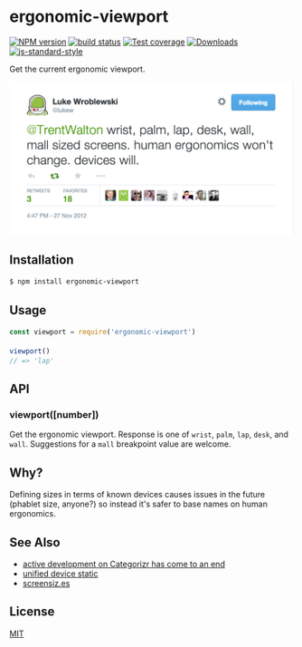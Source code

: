 # ergonomic-viewport
[![NPM version][npm-image]][npm-url]
[![build status][travis-image]][travis-url]
[![Test coverage][coveralls-image]][coveralls-url]
[![Downloads][downloads-image]][downloads-url]
[![js-standard-style][standard-image]][standard-url]

Get the current ergonomic viewport.

[![lwb-ergonomic viewports](viewports.png)](https://twitter.com/lukew/status/273453112902172672)

## Installation
```bash
$ npm install ergonomic-viewport
```

## Usage
```js
const viewport = require('ergonomic-viewport')

viewport()
// => 'lap'
```

## API
### viewport([number])
Get the ergonomic viewport. Response is one of `wrist`, `palm`, `lap`, `desk`,
and `wall`. Suggestions for a `mall` breakpoint value are welcome.

## Why?
Defining sizes in terms of known devices causes issues in the future (phablet
size, anyone?) so instead it's safer to base names on human ergonomics.

## See Also
- [active development on Categorizr has come to an end](http://brettjankord.com/2013/01/10/active-development-on-categorizr-has-come-to-an-end/)
- [unified device static](http://static.lukew.com/unified_device_design.png)
- [screensiz.es](http://screensiz.es/)

## License
[MIT](https://tldrlegal.com/license/mit-license)

[npm-image]: https://img.shields.io/npm/v/ergonomic-viewport.svg?style=flat-square
[npm-url]: https://npmjs.org/package/ergonomic-viewport
[travis-image]: https://img.shields.io/travis/yoshuawuyts/ergonomic-viewport/master.svg?style=flat-square
[travis-url]: https://travis-ci.org/yoshuawuyts/ergonomic-viewport
[coveralls-image]: https://img.shields.io/coveralls/yoshuawuyts/ergonomic-viewport.svg?style=flat-square
[coveralls-url]: https://coveralls.io/r/yoshuawuyts/ergonomic-viewport?branch=master
[downloads-image]: http://img.shields.io/npm/dm/ergonomic-viewport.svg?style=flat-square
[downloads-url]: https://npmjs.org/package/ergonomic-viewport
[standard-image]: https://img.shields.io/badge/code%20style-standard-brightgreen.svg?style=flat-square
[standard-url]: https://github.com/feross/standard
